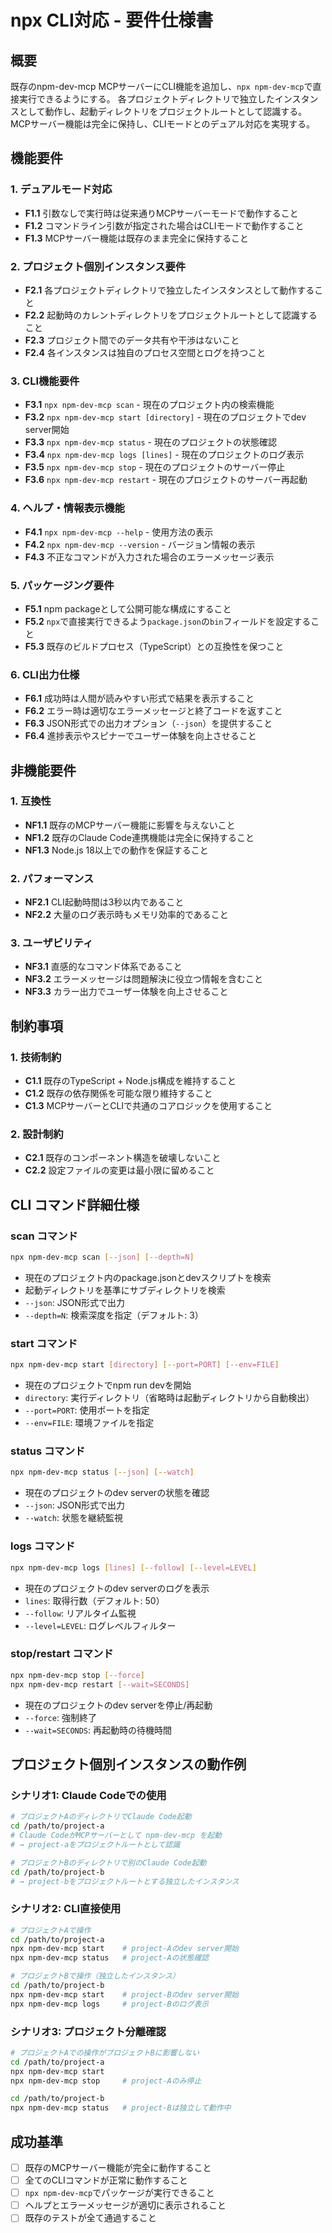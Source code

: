 # npx CLI対応 - 要件仕様書

## 概要
既存のnpm-dev-mcp MCPサーバーにCLI機能を追加し、`npx npm-dev-mcp`で直接実行できるようにする。
各プロジェクトディレクトリで独立したインスタンスとして動作し、起動ディレクトリをプロジェクトルートとして認識する。
MCPサーバー機能は完全に保持し、CLIモードとのデュアル対応を実現する。

## 機能要件

### 1. デュアルモード対応
- **F1.1** 引数なしで実行時は従来通りMCPサーバーモードで動作すること
- **F1.2** コマンドライン引数が指定された場合はCLIモードで動作すること
- **F1.3** MCPサーバー機能は既存のまま完全に保持すること

### 2. プロジェクト個別インスタンス要件
- **F2.1** 各プロジェクトディレクトリで独立したインスタンスとして動作すること
- **F2.2** 起動時のカレントディレクトリをプロジェクトルートとして認識すること
- **F2.3** プロジェクト間でのデータ共有や干渉はないこと
- **F2.4** 各インスタンスは独自のプロセス空間とログを持つこと

### 3. CLI機能要件
- **F3.1** `npx npm-dev-mcp scan` - 現在のプロジェクト内の検索機能
- **F3.2** `npx npm-dev-mcp start [directory]` - 現在のプロジェクトでdev server開始
- **F3.3** `npx npm-dev-mcp status` - 現在のプロジェクトの状態確認
- **F3.4** `npx npm-dev-mcp logs [lines]` - 現在のプロジェクトのログ表示
- **F3.5** `npx npm-dev-mcp stop` - 現在のプロジェクトのサーバー停止
- **F3.6** `npx npm-dev-mcp restart` - 現在のプロジェクトのサーバー再起動

### 4. ヘルプ・情報表示機能
- **F4.1** `npx npm-dev-mcp --help` - 使用方法の表示
- **F4.2** `npx npm-dev-mcp --version` - バージョン情報の表示
- **F4.3** 不正なコマンドが入力された場合のエラーメッセージ表示

### 5. パッケージング要件
- **F5.1** npm packageとして公開可能な構成にすること
- **F5.2** `npx`で直接実行できるよう`package.json`の`bin`フィールドを設定すること
- **F5.3** 既存のビルドプロセス（TypeScript）との互換性を保つこと

### 6. CLI出力仕様
- **F6.1** 成功時は人間が読みやすい形式で結果を表示すること
- **F6.2** エラー時は適切なエラーメッセージと終了コードを返すこと
- **F6.3** JSON形式での出力オプション（`--json`）を提供すること
- **F6.4** 進捗表示やスピナーでユーザー体験を向上させること

## 非機能要件

### 1. 互換性
- **NF1.1** 既存のMCPサーバー機能に影響を与えないこと
- **NF1.2** 既存のClaude Code連携機能は完全に保持すること
- **NF1.3** Node.js 18以上での動作を保証すること

### 2. パフォーマンス
- **NF2.1** CLI起動時間は3秒以内であること
- **NF2.2** 大量のログ表示時もメモリ効率的であること

### 3. ユーザビリティ
- **NF3.1** 直感的なコマンド体系であること
- **NF3.2** エラーメッセージは問題解決に役立つ情報を含むこと
- **NF3.3** カラー出力でユーザー体験を向上させること

## 制約事項

### 1. 技術制約
- **C1.1** 既存のTypeScript + Node.js構成を維持すること  
- **C1.2** 既存の依存関係を可能な限り維持すること
- **C1.3** MCPサーバーとCLIで共通のコアロジックを使用すること

### 2. 設計制約
- **C2.1** 既存のコンポーネント構造を破壊しないこと
- **C2.2** 設定ファイルの変更は最小限に留めること

## CLI コマンド詳細仕様

### scan コマンド
```bash
npx npm-dev-mcp scan [--json] [--depth=N]
```
- 現在のプロジェクト内のpackage.jsonとdevスクリプトを検索
- 起動ディレクトリを基準にサブディレクトリを検索
- `--json`: JSON形式で出力
- `--depth=N`: 検索深度を指定（デフォルト: 3）

### start コマンド
```bash
npx npm-dev-mcp start [directory] [--port=PORT] [--env=FILE]
```
- 現在のプロジェクトでnpm run devを開始
- `directory`: 実行ディレクトリ（省略時は起動ディレクトリから自動検出）
- `--port=PORT`: 使用ポートを指定
- `--env=FILE`: 環境ファイルを指定

### status コマンド
```bash
npx npm-dev-mcp status [--json] [--watch]
```
- 現在のプロジェクトのdev serverの状態を確認
- `--json`: JSON形式で出力
- `--watch`: 状態を継続監視

### logs コマンド
```bash
npx npm-dev-mcp logs [lines] [--follow] [--level=LEVEL]
```
- 現在のプロジェクトのdev serverのログを表示
- `lines`: 取得行数（デフォルト: 50）
- `--follow`: リアルタイム監視
- `--level=LEVEL`: ログレベルフィルター

### stop/restart コマンド
```bash
npx npm-dev-mcp stop [--force]
npx npm-dev-mcp restart [--wait=SECONDS]
```
- 現在のプロジェクトのdev serverを停止/再起動
- `--force`: 強制終了
- `--wait=SECONDS`: 再起動時の待機時間

## プロジェクト個別インスタンスの動作例

### シナリオ1: Claude Codeでの使用
```bash
# プロジェクトAのディレクトリでClaude Code起動
cd /path/to/project-a
# Claude CodeがMCPサーバーとして npm-dev-mcp を起動
# → project-aをプロジェクトルートとして認識

# プロジェクトBのディレクトリで別のClaude Code起動
cd /path/to/project-b  
# → project-bをプロジェクトルートとする独立したインスタンス
```

### シナリオ2: CLI直接使用
```bash
# プロジェクトAで操作
cd /path/to/project-a
npx npm-dev-mcp start    # project-Aのdev server開始
npx npm-dev-mcp status   # project-Aの状態確認

# プロジェクトBで操作（独立したインスタンス）
cd /path/to/project-b
npx npm-dev-mcp start    # project-Bのdev server開始
npx npm-dev-mcp logs     # project-Bのログ表示
```

### シナリオ3: プロジェクト分離確認
```bash
# プロジェクトAでの操作がプロジェクトBに影響しない
cd /path/to/project-a
npx npm-dev-mcp start
npx npm-dev-mcp stop     # project-Aのみ停止

cd /path/to/project-b    
npx npm-dev-mcp status   # project-Bは独立して動作中
```

## 成功基準
- [ ] 既存のMCPサーバー機能が完全に動作すること
- [ ] 全てのCLIコマンドが正常に動作すること
- [ ] `npx npm-dev-mcp`でパッケージが実行できること
- [ ] ヘルプとエラーメッセージが適切に表示されること
- [ ] 既存のテストが全て通過すること